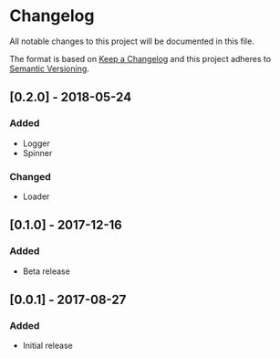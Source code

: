 # Changelog

All notable changes to this project will be documented in this file.

The format is based on [Keep a Changelog](http://keepachangelog.com/en/1.0.0/)
and this project adheres to [Semantic Versioning](http://semver.org/spec/v2.0.0.html).

## [0.2.0] - 2018-05-24
### Added
- Logger
- Spinner
### Changed
- Loader

## [0.1.0] - 2017-12-16
### Added
- Beta release

## [0.0.1] - 2017-08-27
### Added
- Initial release
